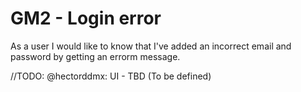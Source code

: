 # GM2 - Login error
As a user I would like to know that I've added an incorrect email and password by getting an errorm message.


//TODO: @hectorddmx: UI - TBD (To be defined)